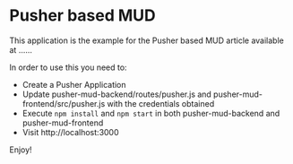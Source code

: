 Pusher based MUD
================

This application is the example for the Pusher based MUD article available at ......

In order to use this you need to:
* Create a Pusher Application
* Update pusher-mud-backend/routes/pusher.js and pusher-mud-frontend/src/pusher.js with the credentials obtained
* Execute `npm install` and `npm start` in both pusher-mud-backend and pusher-mud-frontend
* Visit http://localhost:3000


Enjoy!
